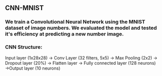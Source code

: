 ## CNN-MNIST

### We train a Convolutional Neural Network using the MNIST dataset of image numbers. We evaluated the model and tested it's efficiency at predicting a new number image.
### CNN Structure: 
Input layer (1x28x28) -> Conv Layer (32 filters, 5x5) -> Max Pooling (2x2) -> Dropout layer (20%) -> Flatten layer -> Fully connected layer (128 neurons) ->Output layer (10 neurons)
